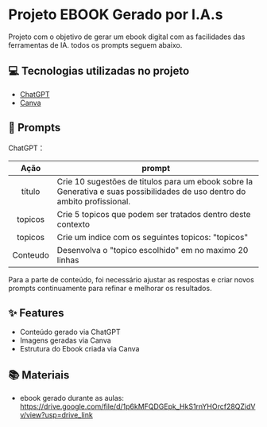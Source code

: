 

# Projeto EBOOK Gerado por I.A.s

Projeto com o objetivo de gerar um ebook digital com as facilidades das ferramentas de IA. todos os prompts
seguem abaixo.


## 💻 Tecnologias utilizadas no projeto

- [ChatGPT](https://chat.openai.com/) 
- [Canva](https://www.canva.com/)

## 🧠 Prompts

ChatGPT：

|   Ação   | prompt                                                                                                                                                                                                                                                                         |
| :------: | ------------------------------------------------------------------------------------------------------------------------------------------------------------------------------------------------------------------------------------------------------------------------------ |
| título | Crie 10 sugestões de titulos para um ebook sobre Ia Generativa e suas possibilidades de uso dentro do ambito profissional.                                                 |
| topicos | Crie 5 topicos que podem ser tratados dentro deste contexto
| topicos | Crie um indice com os seguintes topicos: "topicos" 
| Conteudo | Desenvolva o "topico escolhido" em no maximo 20 linhas 

Para a parte de conteúdo, foi necessário ajustar as respostas e criar novos prompts continuamente para refinar e melhorar os resultados.


## ✨ Features

- Conteúdo gerado via ChatGPT
- Imagens geradas via Canva
- Estrutura do Ebook criada via Canva


## 📚 Materiais

- ebook gerado durante as aulas: https://drive.google.com/file/d/1p6kMFQDGEpk_HkS1rnYHOrcf28QZidVv/view?usp=drive_link



